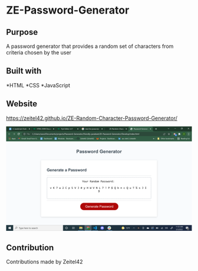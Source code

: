 # ZE-Password-Generator

## Purpose 

A password generator that provides a random set of characters from criteria chosen by the user

## Built with 
*HTML 
*CSS
*JavaScript

## Website

https://zeitel42.github.io/ZE-Random-Character-Password-Generator/

<img src="./Develop/assets/images/RanPassGenScrnSht.png">

## Contribution

Contributions made by Zeitel42

